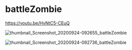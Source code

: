 # battleZombie

https://youtu.be/HvNtC5-CEuQ

![thumbnail_Screenshot_20200924-092655_battleZombie](https://user-images.githubusercontent.com/40653886/94373946-1d217f00-0109-11eb-92d1-242ec5d94d0a.jpg)

![thumbnail_Screenshot_20200924-092736_battleZombie](https://user-images.githubusercontent.com/40653886/94373984-47733c80-0109-11eb-94ee-21a806f7772c.jpg)
